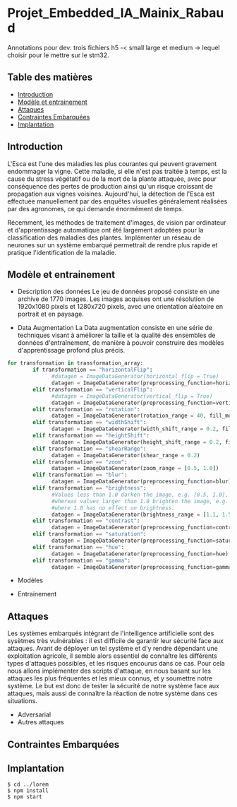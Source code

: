 # Projet_Embedded_IA_Mainix_Rabaud


Annotations pour dev: 
    trois fichiers h5 -< small large et medium -> lequel choisir pour le mettre sur le stm32. 
    
## Table des matières
* [Introduction](#Introduction)
* [Modèle et entrainement](#Modèle-et-entrainement)
* [Attaques](#Attaques)
* [Contraintes Embarquées](#Contraintes-Embarquées)
* [Implantation](#Implantation)

## Introduction

L'Esca est l'une des maladies les plus courantes qui peuvent gravement endommager la vigne. Cette maladie, si elle n'est pas traitée à temps, est la cause du stress végétatif ou de la mort de la plante attaquée, avec pour conséquence des pertes de production ainsi qu'un risque croissant de propagation aux vignes voisines. Aujourd'hui, la détection de l'Esca est effectuée manuellement par des enquêtes visuelles généralement réalisées par des agronomes, ce qui demande énormément de temps.

Récemment, les méthodes de traitement d'images, de vision par ordinateur et d'apprentissage automatique ont été largement adoptées pour la classification des maladies des plantes. Implémenter un réseau de neurones sur un système embarqué permettrait de rendre plus rapide et pratique l'identification de la maladie.

## Modèle et entrainement
* Description des données
Le jeu de données proposé consiste en une archive de 1770 images. Les images acquises ont une résolution de 1920x1080 pixels et 1280x720 pixels, avec une orientation aléatoire en portrait et en paysage.

* Data Augmentation
La Data augmentation consiste en une série de techniques visant à améliorer la taille et la qualité des ensembles de données d'entraînement, de manière à pouvoir construire des modèles d'apprentissage profond plus précis. 

```python
for transformation in transformation_array:
        if transformation == "horizontalFlip":
              #datagen = ImageDataGenerator(horizontal_flip = True)                 # for random flip
              datagen = ImageDataGenerator(preprocessing_function=horizontal_flip)  # all imgs flipped
        elif transformation == "verticalFlip":
              #datagen = ImageDataGenerator(vertical_flip = True)                   # for random flip
              datagen = ImageDataGenerator(preprocessing_function=vertical_flip)    # all imgs flipped
        elif transformation == "rotation":
              datagen = ImageDataGenerator(rotation_range = 40, fill_mode='nearest') 
        elif transformation == "widthShift":
              datagen = ImageDataGenerator(width_shift_range = 0.2, fill_mode='nearest')
        elif transformation == "heightShift":
              datagen = ImageDataGenerator(height_shift_range = 0.2, fill_mode='nearest')         
        elif transformation == "shearRange":
              datagen = ImageDataGenerator(shear_range = 0.2)   
        elif transformation == "zoom":
              datagen = ImageDataGenerator(zoom_range = [0.5, 1.0])
        elif transformation == "blur":
              datagen = ImageDataGenerator(preprocessing_function=blur)        
        elif transformation == "brightness":
              #Values less than 1.0 darken the image, e.g. [0.5, 1.0], 
              #whereas values larger than 1.0 brighten the image, e.g. [1.0, 1.5], 
              #where 1.0 has no effect on brightness.
              datagen = ImageDataGenerator(brightness_range = [1.1, 1.5])
        elif transformation == "contrast": 
              datagen = ImageDataGenerator(preprocessing_function=contrast)
        elif transformation == "saturation": 
              datagen = ImageDataGenerator(preprocessing_function=saturation)      
        elif transformation == "hue": 
              datagen = ImageDataGenerator(preprocessing_function=hue)    
        elif transformation == "gamma": 
              datagen = ImageDataGenerator(preprocessing_function=gamma)      
```

* Modèles

* Entrainement


	
## Attaques
Les systèmes embarqués intégrant de l'intelligence artificielle sont des sysètmes très vulnérables : il est difficile de garantir leur sécurité face aux attaques. Avant de déployer un tel système et d'y rendre dépendant une exploitation agricole, il semble alors essentiel de connaître les différents types d'attaques possibles, et les risques encourus dans ce cas. Pour cela nous allons implémenter des scripts d'attaque, en nous basant sur les attaques les plus fréquentes et les mieux connus, et y soumettre notre système. Le but est donc de tester la sécurité de notre système face aux attaques, mais aussi de connaître la réaction de notre système dans ces situations.
* Adversarial
* Autres attaques
	
## Contraintes Embarquées 


## Implantation
```
$ cd ../lorem
$ npm install
$ npm start
```    
    
